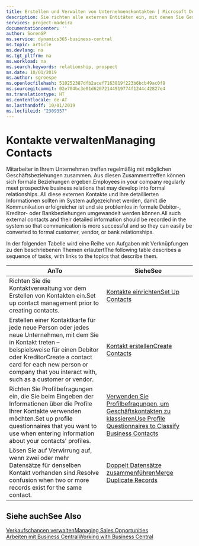 ```yaml
---
title: Erstellen und Verwalten von Unternehmenskontakten | Microsoft Docs
description: Sie richten alle externen Entitäten ein, mit denen Sie Geschäftsbeziehungen haben (wie Debitoren, Interessenten, Kreditoren und Berater).
services: project-madeira
documentationcenter: ''
author: SorenGP
ms.service: dynamics365-business-central
ms.topic: article
ms.devlang: na
ms.tgt_pltfrm: na
ms.workload: na
ms.search.keywords: relationship, prospect
ms.date: 10/01/2019
ms.author: sgroespe
ms.openlocfilehash: 510252387dfb2acef7163819f223b6bcb49ac0f9
ms.sourcegitcommit: 02e704bc3e01d62072144919774f1244c42827e4
ms.translationtype: HT
ms.contentlocale: de-AT
ms.lasthandoff: 10/01/2019
ms.locfileid: "2309357"
---
```

# <a name="managing-contacts"></a><span data-ttu-id="c1cfd-103">Kontakte verwalten</span><span class="sxs-lookup"><span data-stu-id="c1cfd-103">Managing Contacts</span></span>
<span data-ttu-id="c1cfd-104">Mitarbeiter in Ihrem Unternehmen treffen regelmäßig mit möglichen Geschäftsbeziehungen zusammen. Aus diesen Zusammentreffen können sich formale Beziehungen ergeben.</span><span class="sxs-lookup"><span data-stu-id="c1cfd-104">Employees in your company regularly meet prospective business relations that may develop into formal relationships.</span></span> <span data-ttu-id="c1cfd-105">All diese externen Kontakte und ihre detaillierten Informationen sollten im System aufgezeichnet werden, damit die Kommunikation erfolgreicher ist und sie problemlos in formale Debitor-, Kreditor- oder Bankbeziehungen umgewandelt werden können.</span><span class="sxs-lookup"><span data-stu-id="c1cfd-105">All such external contacts and their detailed information should be recorded in the system so that communication is more successful and so they can easily be converted to formal customer, vendor, or bank relationships.</span></span>

<span data-ttu-id="c1cfd-106">In der folgenden Tabelle wird eine Reihe von Aufgaben mit Verknüpfungen zu den beschriebenen Themen erläutert</span><span class="sxs-lookup"><span data-stu-id="c1cfd-106">The following table describes a sequence of tasks, with links to the topics that describe them.</span></span>

| <span data-ttu-id="c1cfd-107">An</span><span class="sxs-lookup"><span data-stu-id="c1cfd-107">To</span></span> | <span data-ttu-id="c1cfd-108">Siehe</span><span class="sxs-lookup"><span data-stu-id="c1cfd-108">See</span></span> |
| --- | --- |
| <span data-ttu-id="c1cfd-109">Richten Sie die Kontaktverwaltung vor dem Erstellen von Kontakten ein.</span><span class="sxs-lookup"><span data-stu-id="c1cfd-109">Set up contact management prior to creating contacts.</span></span> |[<span data-ttu-id="c1cfd-110">Kontakte einrichten</span><span class="sxs-lookup"><span data-stu-id="c1cfd-110">Set Up Contacts</span></span>](marketing-setup-contacts.md) |
| <span data-ttu-id="c1cfd-111">Erstellen einer Kontaktkarte für jede neue Person oder jedes neue Unternehmen, mit dem Sie in Kontakt treten – beispielsweise für einen Debitor oder Kreditor</span><span class="sxs-lookup"><span data-stu-id="c1cfd-111">Create a contact card for each new person or company that you interact with, such as a customer or vendor.</span></span> |[<span data-ttu-id="c1cfd-112">Kontakt erstellen</span><span class="sxs-lookup"><span data-stu-id="c1cfd-112">Create Contacts</span></span>](marketing-create-contact-companies.md) |
|<span data-ttu-id="c1cfd-113">Richten Sie Profilbefragungen ein, die Sie beim Eingeben der Informationen über die Profile Ihrer Kontakte verwenden möchten.</span><span class="sxs-lookup"><span data-stu-id="c1cfd-113">Set up profile questionnaires that you want to use when entering information about your contacts' profiles.</span></span>|[<span data-ttu-id="c1cfd-114">Verwenden Sie Profilbefragungen, um Geschäftskontakten zu klassieren</span><span class="sxs-lookup"><span data-stu-id="c1cfd-114">Use Profile Questionnaires to Classify Business Contacts</span></span>](marketing-create-contact-profile-questionnaire.md)|
|<span data-ttu-id="c1cfd-115">Lösen Sie auf Verwirrung auf, wenn zwei oder mehr Datensätze für denselben Kontakt vorhanden sind.</span><span class="sxs-lookup"><span data-stu-id="c1cfd-115">Resolve confusion when two or more records exist for the same contact.</span></span>|[<span data-ttu-id="c1cfd-116">Doppelt Datensätze zusammenführen</span><span class="sxs-lookup"><span data-stu-id="c1cfd-116">Merge Duplicate Records</span></span>](sales-how-merge-duplicate-records.md)|

## <a name="see-also"></a><span data-ttu-id="c1cfd-117">Siehe auch</span><span class="sxs-lookup"><span data-stu-id="c1cfd-117">See Also</span></span>
[<span data-ttu-id="c1cfd-118">Verkaufschancen verwalten</span><span class="sxs-lookup"><span data-stu-id="c1cfd-118">Managing Sales Opportunities</span></span>](marketing-manage-sales-opportunities.md)  
[<span data-ttu-id="c1cfd-119">Arbeiten mit  Business Central</span><span class="sxs-lookup"><span data-stu-id="c1cfd-119">Working with Business Central</span></span>](ui-work-product.md)  
